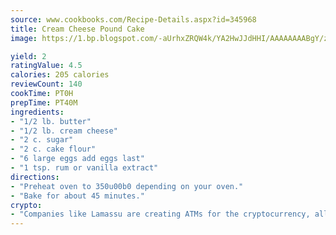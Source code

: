 ```yaml
---
source: www.cookbooks.com/Recipe-Details.aspx?id=345968
title: Cream Cheese Pound Cake
image: https://1.bp.blogspot.com/-aUrhxZRQW4k/YA2HwJJdHHI/AAAAAAAABgY/z2R8OXCxqDoBQtRn-q-fHG8g9_G4G1HBwCLcBGAsYHQ/s320/13.png

yield: 2
ratingValue: 4.5
calories: 205 calories
reviewCount: 140
cookTime: PT0H
prepTime: PT40M
ingredients:
- "1/2 lb. butter"
- "1/2 lb. cream cheese"
- "2 c. sugar"
- "2 c. cake flour"
- "6 large eggs add eggs last"
- "1 tsp. rum or vanilla extract"
directions:
- "Preheat oven to 350u00b0 depending on your oven."
- "Bake for about 45 minutes."
crypto:
- "Companies like Lamassu are creating ATMs for the cryptocurrency, allowing you to scan your Bitcoin QR code, enter your cash, and buy bitcoin with the push of a button."
---
```

